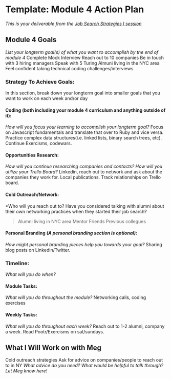 # Template: Module 4 Action Plan 
*This is your deliverable from the [Job Search Strategies I session](https://github.com/turingschool/career-development-curriculum/blob/master/module_three/job_search_strategies_i.md)*

## Module 4 Goals
*List your longterm goal(s) of what you want to accomplish by the end of module 4*
  Complete Mock Interview
  Reach out to 10 companies
  Be in touch with 3 hiring managers
  Speak with 5 Turing Almuni living in the NYC area
  Feel confident taking technical coding challenges/interviews
### Strategy To Achieve Goals:
In this section, break down your longterm goal into smaller goals that you want to work on each week and/or day

#### Coding (both including your module 4 curriculum and anything outside of it):
*How will you focus your learning to accomplish your longterm goal?*
  Focus on Javascript fundamentals and translate that over to Ruby and vice versa. Practice complex data structures(i.e.          linked lists, binary search trees, etc). Continue Exercisms, codewars.
  
#### Opportunities Research:
*How will you continue researching companies and contacts? How will you utilize your Trello Board?* 
  Linkedin, reach out to network and ask about the companies they work for. Local publications. Track relationships on Trello board.
#### Cold Outreach/Network:
*Who will you reach out to? Have you considered talking with alumni about their own networking practices when they started their job search?
  >Alumni living in NYC area
  >Mentor
  >Friends
  >Previous collegues
  
#### Personal Branding *(A personal branding section is optional)*:
*How might personal branding pieces help you towards your goal?*
  Sharing blog posts on Linkedin/Twitter.
### Timeline:
*What will you do when?*
#### Module Tasks:
*What will you do throughout the module?*
  Networking calls, coding exercises
#### Weekly Tasks:
*What will you do throughout each week?*
  Reach out to 1-2 alumni, company a week.
  Read Pootr/Exercisms on sat/sundays.
## What I Will Work on with Meg
  Cold outreach strategies
  Ask for advice on companies/people to reach out to in NY
*What advice do you need? What would be helpful to talk through? Let Meg know here!*

